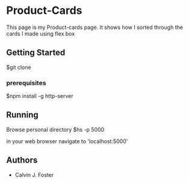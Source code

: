 # Product-Cards
This page is my Product-cards page. It shows how I sorted through the cards I made using flex box

## Getting Started
$git clone

### prerequisites
$npm install -g http-server

## Running 
Browse personal directory
$hs -p 5000

in your web browser navigate to 'localhost:5000'

## Authors
- Calvin J. Foster